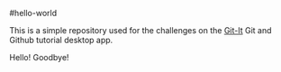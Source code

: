 #hello-world

This is a simple repository used for the challenges on the [Git-It](https://github.com/jlord/git-it-electron) Git and Github tutorial desktop app.

Hello!
Goodbye!
